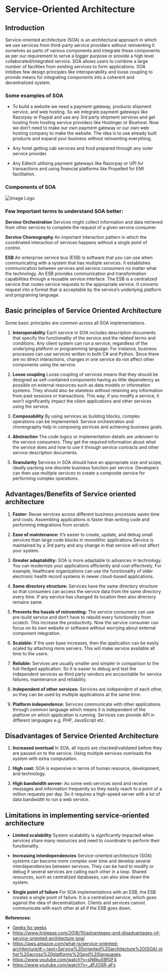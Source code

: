 # Service-Oriented Architecture

## Introduction

Service-oriented architecture (SOA) is an architectural approach in which we use services from third-party service providers without reinventing it ourselves as parts of various components and integrate these components as per our requirement to serve a bigger purpose or provide a high level collaborated/integrated service. SOA allows users to combine a large number of facilities from existing services to form applications.
SOA imbibes few design principles like interoperability and loose coupling to provide means for integrating components into a coherent and decentralized system. 

### Some examples of SOA
* To build a website we need a payment gateway, products shipment service, and web hosting. So we integrate payment gateways like Razorpay or Paypal and use any 3rd party shipment services and get hosting from hosting service providers like Hostinger or Bluehost. Now we don’t need to make our own payment gateway or our own web hosting company to make the website. The idea is to use already built products and expand your business without reinventing everything.

* Any hotel getting cab services and food prepared through any outer service provider.

* Any Edtech utilising payment gateways like Razorpay or UPI for transactions and using financial platforms like Propelled for EMI facilitation.

### Components of SOA
![Image Logo](https://media.geeksforgeeks.org/wp-content/uploads/Screenshot-248.png)


### Few Important terms to understand SOA better:
**Service Orchestration**
Services might collect information and data retrieved from other services to complete the request of a given service consumer.

**Service Choreography**
An important interaction pattern in which the coordinated interaction of services happens without a single point of control. 

**ESB**
An enterprise service bus (ESB) is software that you can use when communicating with a system that has multiple services. It establishes communication between services and service consumers no matter what the technology. An ESB provides communication and transformation capabilities through a reusable service interface. The ESB is a centralized service that routes service requests to the appropriate service. It converts request into a format that is acceptable by the service’s underlying platform and programing language.




## Basic principles of Service Oriented Architecture

Some basic principles are common across all SOA implementations.

1. **Interoperability** 
Each service in SOA includes description documents that specify the functionality of the service and the related terms and conditions. Any client system can run a service, regardless of the underlying platform or programming language. For instance, business processes can use services written in both C# and Python. Since there are no direct interactions, changes in one service do not affect other components using the service.

2. **Loose coupling**
Loose coupling of services means that they should be designed as self-contained components having as little dependency as possible on external resources such as data models or information systems. They should also be stateless without retaining any information from past sessions or transactions. This way, if you modify a service, it won’t significantly impact the client applications and other services using the service.

3. **Composability** By using services as building blocks, complex operations can be implemented. Service orchestration and choreography help in composing services and achieving business goals.

4. **Abstraction**
The code logics or implementation details are unknown to the service consumers. They get the required information about what the service does and how to use it through service contracts and other service description documents.

5. **Granularity**
Services in SOA should have an appropriate size and scope, ideally packing one discrete
business function per service. Developers can then use multiple services to create a composite service for performing complex operations.


## Advantages/Benefits of Service oriented architecture

1. **Faster:**
Reuse services across different business processes saves time and costs. Assembling applications is faster than writing code and performing integrations from scratch.

2. **Ease of maintenance:**
It’s easier to create, update, and debug small services than large code blocks in monolithic applications.Service is maintained by a 3rd party and any change in that service will not affect your system.

3. **Greater adaptability:**
SOA is more adaptable to advances in technology. You can modernize your applications efficiently and cost effectively. For example, healthcare organizations can use the functionality of older electronic health record systems in newer cloud-based applications.

4. **Same directory structure:**
Services have the same directory structure so that consumers can access the service data from the same directory every time. If any service has changed its location then also directory remains same.

5. **Prevents the hassle of reinventing:**
The service consumers can use pre-build service and don’t have to rebuild every functionality from scratch. This increase the productivity. Now the service consumer can focus on its own website or software without worrying about external component integration.

6. **Scalable:**
If the user base increases, then the application can be easily scaled by attaching more servers. This will make service available all time to the users.

7. **Reliable:**
Services are usually smaller and simpler in comparison to the full-fledged application. So it is easier to debug and test the independent services as third party vendors are accountable for service failures, maintenance and reliability.

8. **Independent of other services:**
Services are independent of each other, so they can be used by multiple applications at the same time.

9. **Platform independence:**
Services communicate with other applications through common language which means it is independent of the platform on which application is running. Services can provide API in different languages e.g. PHP, JavaScript etc.


## Disadvantages of Service Oriented Architecture

1. **Increased overload**
In SOA, all inputs are checked/validated before they are passed on to the service. Using multiple services overloads the system with extra computation.

2. **High cost:**
SOA is expensive in terms of human resource, development, and technology.

3. **High bandwidth server:**
As some web services send and receive messages and information frequently so they easily reach to a point of a million requests per day. So it requires a high-speed server with a lot of data bandwidth to run a web service.


## Limitations in implementing service-oriented architecture

* **Limited scalability**
System scalability is significantly impacted when services share many resources and need to coordinate to perform their functionality. 

* **Increasing interdependencies**
Service-oriented architecture (SOA) systems can become more complex over time and develop several interdependencies between services. They can be hard to modify or debug if several services are calling each other in a loop. Shared resources, such as centralized databases, can also slow down the system.

* **Single point of failure**
For SOA implementations with an ESB, the ESB creates a single point of failure. It is a centralized service, which goes against the idea of decentralization. Clients and services cannot communicate with each other at all if the ESB goes down.


**References:**


* [Geeks for geeks](https://www.geeksforgeeks.org/service-oriented-architecture/)
* https://www.itrelease.com/2018/10/advantages-and-disadvantages-of-service-oriented-architecture-soa/
* https://aws.amazon.com/what-is/service-oriented-architecture/#:~:text=Service%2Doriented%20architecture%20(SOA),other%20across%20platforms%20and%20languages.
* https://www.youtube.com/watch?v=sN6ku58fGF4
* https://www.youtube.com/watch?v=_dFJOSR-aFs
